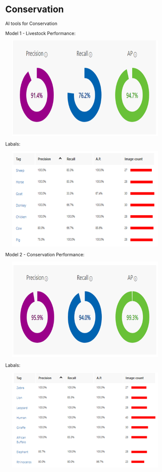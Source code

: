 # Conservation
AI tools for Conservation

Model 1 - Livestock
Performance:
<p align="center">
  <img width="460" height="300" src="https://github.com/boticsai/Conservation/blob/main/Performance/livestock-perform.PNG">
</p>

Labals:
<p align="center">
  <img width="460" height="300" src="https://github.com/boticsai/Conservation/blob/main/Performance/Livestocks.PNG">
</p>


Model 2 - Conservation 
Performance:
<p align="center">
  <img width="460" height="300" src="https://github.com/boticsai/Conservation/blob/main/Performance/conservation-perfom.PNG">
</p>

Labals:
<p align="center">
  <img width="460" height="300" src="https://github.com/boticsai/Conservation/blob/main/Performance/conservation.PNG">
</p>

